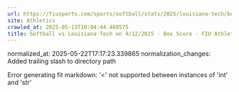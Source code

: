 ```yaml
---
url: https://fiusports.com/sports/softball/stats/2025/louisiana-tech/boxscore/12821/
site: Athletics
crawled_at: 2025-05-13T10:04:44.460575
title: Softball vs Louisiana Tech on 4/12/2025 - Box Score - FIU Athletics
---
```

normalized_at: 2025-05-22T17:17:23.339865
normalization_changes: Added trailing slash to directory path

Error generating fit markdown: '<' not supported between instances of 'int' and 'str'